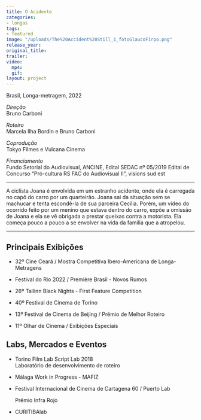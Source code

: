 ```yaml
---
title: O Acidente
categories:
- longas
tags:
- featured
image: "/uploads/The%20Accident%20Still_1_fotoGlaucoFirpo.png"
release_year: 
original_title: 
trailer: 
video:
  mp4: 
  gif: 
layout: project
---
```


Brasil, Longa-metragem, 2022

_Direção_  
Bruno Carboni

_Roteiro_  
Marcela Ilha Bordin e Bruno Carboni

_Coprodução_  
Tokyo Filmes e Vulcana Cinema

_Financiamento_  
Fundo Setorial do Audiovisual, ANCINE, Edital SEDAC nº 05/2019 Edital de Concurso “Pró-cultura RS FAC do Audiovisual II”, visions sud est

***

A ciclista Joana é envolvida em um estranho acidente, onde ela é carregada no capô do carro por um quarteirão. Joana sai da situação sem se machucar e tenta escondê-la de sua parceira Cecília. Porém, um vídeo do ocorrido feito por um menino que estava dentro do carro, expõe a omissão de Joana e ela se vê obrigada a prestar queixas contra a motorista. Ela começa pouco a pouco a se envolver na vida da família que a atropelou.

***

## Principais Exibições

* 32º Cine Ceará / Mostra Competitiva Ibero-Americana de Longa-Metragens

* Festival do Rio 2022 / Première Brasil - Novos Rumos
* 26º Tallinn Black Nights - First Feature Competition
* 40º Festival de Cinema de Torino
* 13º Festival de Cinema de Beijing / Prêmio de Melhor Roteiro
* 11º Olhar de Cinema / Exibições Especiais

## Labs, Mercados e Eventos

* Torino Film Lab Script Lab 2018  
  Laboratório de desenvolvimento de roteiro
* Málaga Work in Progress - MAFIZ
* Festival Internacional de Cinema de Cartagena 60 / Puerto Lab

  Prêmio Infra Rojo
* CURITIBAlab